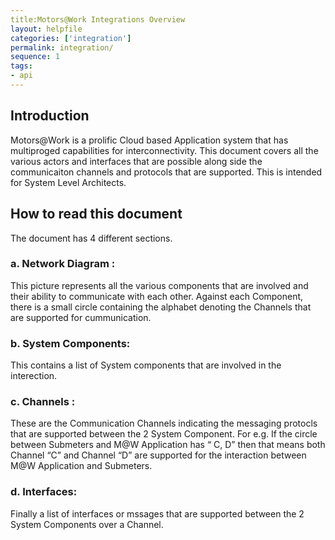 ```yaml
---
title:Motors@Work Integrations Overview
layout: helpfile
categories: ['integration']
permalink: integration/
sequence: 1
tags:
- api
---
```

##	Introduction
Motors@Work is a prolific Cloud based Application system that has multiproged capabilities for interconnectivity. This document covers all the various actors and interfaces that are possible along side the communicaiton channels and protocols that are supported. This is intended for System Level Architects.
## 	How to read this document
The document has 4 different sections. 
### a.	Network Diagram : 
This picture represents all the various components that are involved and their ability to communicate with each other. Against each Component, there is a small circle containing the alphabet denoting the Channels that are supported for cummunication. 
### b.	System Components: 
This contains a list of System components that are involved in the interection.
### c.	Channels : 
These are the Communication Channels indicating the messaging protocls that are supported between the 2 System Component. For e.g. If the circle between Submeters and M@W Application has “ C, D” then that means both Channel “C” and Channel “D” are supported for the interaction between M@W Application and Submeters. 
### d.	Interfaces: 
Finally a list of interfaces or mssages that are supported between the 2 System Components over a Channel. 

